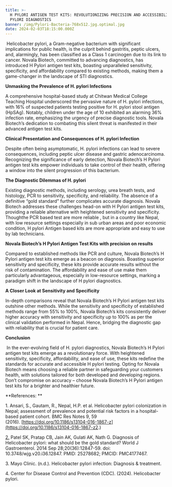 ```yaml
---
title: >-
  H PYLORI ANTIGEN TEST KITS: REVOLUTIONIZING PRECISION AND ACCESSIBILITY IN H
  PYLORI DIAGNOSTICS
banner: /img/Pylori-Bacteria-768x512.jpg.optimal.jpg
date: 2024-02-03T18:15:00.000Z
---
```


 Helicobacter pylori, a Gram-negative bacterium with significant implications for public health, is the culprit behind gastritis, peptic ulcers, and, alarmingly, has been classified as a Class 1 carcinogen due to its link to cancer. Novala Biotech, committed to advancing diagnostics, has introduced H Pylori antigen test kits, boasting unparalleled sensitivity, specificity, and affordability compared to existing methods, making them a game-changer in the landscape of STI diagnostics.

**Unmasking the Prevalence of H. pylori Infections**

A comprehensive hospital-based study at Chitwan Medical College Teaching Hospital underscored the pervasive nature of H. pylori infections, with 16% of suspected patients testing positive for H. pylori stool antigen (HpSAg). Notably, children under the age of 10 exhibited an alarming 36% infection rate, emphasizing the urgency of precise diagnostic tools. Novala Biotech’s dedication to combating this silent threat is manifested in their advanced antigen test kits.

**Clinical Presentation and Consequences of H. pylori Infection**

Despite often being asymptomatic, H. pylori infections can lead to severe consequences, including peptic ulcer disease and gastric adenocarcinoma. Recognizing the significance of early detection, Novala Biotech’s H Pylori antigen test kits empower individuals to take control of their health, offering a window into the silent progression of this bacterium.

**The Diagnostic Dilemmas of H. pylori**

Existing diagnostic methods, including serology, urea breath tests, and histology, PCR to sensitivity, specificity, and reliability. The absence of a definitive “gold standard” further complicates accurate diagnosis. Novala Biotech addresses these challenges head-on with H Pylori antigen test kits, providing a reliable alternative with heightened sensitivity and specificity. Thoughthe PCR based test are more reliable , but in a country like Nepal, with low resource settings especially
in sub urban areas and poor economic condition, H pylori Antigen based kits are more appropriate and easy to use by lab technicians.

**Novala Biotech’s H Pylori Antigen Test Kits with precision on results**

Compared to established methods like PCR and culture, Novala Biotech’s H Pylori antigen test kits emerge as a beacon on diagnosis. Boasting superior sensitivity and specificity, these kits provide accurate results without the risk of contamination. The affordability and ease of use make them particularly advantageous, especially in low-resource settings, marking a paradigm shift in the landscape of H pylori diagnostics.

**A Closer Look at Sensitivity and Specificity**

In-depth comparisons reveal that Novala Biotech’s H Pylori antigen test kits outshine other methods. While the sensitivity and specificity of established methods range from 55% to 100%, Novala Biotech’s kits consistently deliver higher accuracy with sensitivity and specificity up to 100% as per the clinical validation performed in Nepal. Hence, bridging the diagnostic gap with reliability that is crucial for patient care.

**Conclusion**

 In the ever-evolving field of H. pylori diagnostics, Novala Biotech’s H Pylori antigen test kits emerge as a revolutionary force. With heightened sensitivity, specificity, affordability, and ease of use, these kits redefine the standards for accurate and accessible H pylori testing. Opting for Novala Biotech means choosing a reliable partner in safeguarding your customers health, with solutions tailored for both developed and developing regions. Don’t compromise on accuracy – choose Novala  Biotech’s H Pylori antigen test kits for a brighter and healthier future.

**References:
**

1\. Ansari, S., Gautam, R., Nepal, H.P. et al. Helicobacter pylori colonization in Nepal; assessment of prevalence and potential risk factors in a hospital-based patient cohort. BMC Res Notes 9, 59 (2016). [https://doi.org/10.1186/s13104-016-1867-z](https://doi.org/10.1186/s13104-016-1867-z2.)

[
2.](https://doi.org/10.1186/s13104-016-1867-z2.) Patel SK, Pratap CB, Jain AK, Gulati AK, Nath G. Diagnosis of Helicobacter pylori: what should be the gold standard? World J Gastroenterol. 2014 Sep 28;20(36):12847-59. doi: 10.3748/wjg.v20.i36.12847. PMID: 25278682; PMCID: PMC4177467.

3\. Mayo Clinic. (n.d.). Helicobacter pylori infection: Diagnosis & treatment.

4\. Center for Disease Control and Prevention (CDC). (2024). Helicobacter pylori.

 
